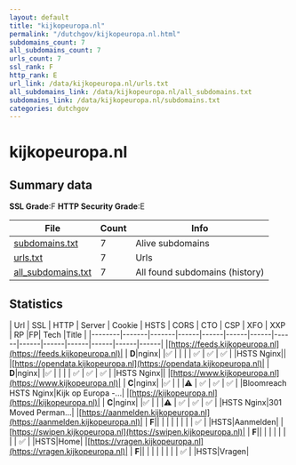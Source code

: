 ```yaml
---
layout: default
title: "kijkopeuropa.nl"
permalink: "/dutchgov/kijkopeuropa.nl.html"
subdomains_count: 7
all_subdomains_count: 7
urls_count: 7
ssl_rank: F
http_rank: E
url_link: /data/kijkopeuropa.nl/urls.txt
all_subdomains_link: /data/kijkopeuropa.nl/all_subdomains.txt
subdomains_link: /data/kijkopeuropa.nl/subdomains.txt
categories: dutchgov
---
```



# kijkopeuropa.nl
## Summary data


**SSL Grade**:F
**HTTP Security Grade**:E


| File       | Count | Info |
|------------|-------|------|
|[subdomains.txt](/data/kijkopeuropa.nl/subdomains.txt)|7|Alive subdomains|
|[urls.txt](/data/kijkopeuropa.nl/urls.txt)|7|Urls|
|[all_subdomains.txt](/data/kijkopeuropa.nl/all_subdomains.txt)|7|All found subdomains (history)|


## Statistics


| Url | SSL | HTTP | Server | Cookie | HSTS | CORS | CTO | CSP | XFO | XXP | RP |FP| Tech |Title |
|--------|-------|-------|------|------|------|------|------|------|------|------|------|------|------|
|[https://feeds.kijkopeuropa.nl](https://feeds.kijkopeuropa.nl)| | **D**|nginx| |:white_check_mark: | | | | :white_check_mark: | :white_check_mark: | :white_check_mark: | |HSTS Nginx||
|[https://opendata.kijkopeuropa.nl](https://opendata.kijkopeuropa.nl)| | **D**|nginx| |:white_check_mark: | | | | :white_check_mark: | :white_check_mark: | :white_check_mark: | |HSTS Nginx||
|[https://www.kijkopeuropa.nl](https://www.kijkopeuropa.nl)| | **C**|nginx| |:white_check_mark: | | |:warning: | :white_check_mark: | :white_check_mark: | :white_check_mark: | |Bloomreach HSTS Nginx|Kijk op Europa -...|
|[https://kijkopeuropa.nl](https://kijkopeuropa.nl)| | **C**|nginx| |:white_check_mark: | | |:warning: | :white_check_mark: | :white_check_mark: | :white_check_mark: | |HSTS Nginx|301 Moved Perman...|
|[https://aanmelden.kijkopeuropa.nl](https://aanmelden.kijkopeuropa.nl)| | **F**|| | | | | | | | :white_check_mark: | |HSTS|Aanmelden|
|[https://swipen.kijkopeuropa.nl](https://swipen.kijkopeuropa.nl)| | **F**|| | | | | | | | :white_check_mark: | |HSTS|Home|
|[https://vragen.kijkopeuropa.nl](https://vragen.kijkopeuropa.nl)| | **F**|| | | | | | | | :white_check_mark: | |HSTS|Vragen|
